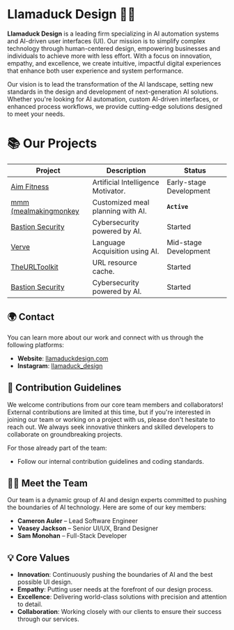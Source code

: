 # Llamaduck Design 🦙🦆

**Llamaduck Design** is a leading firm specializing in AI automation systems and AI-driven user interfaces (UI). Our mission is to simplify complex technology through human-centered design, empowering businesses and individuals to achieve more with less effort. With a focus on innovation, empathy, and excellence, we create intuitive, impactful digital experiences that enhance both user experience and system performance.

Our vision is to lead the transformation of the AI landscape, setting new standards in the design and development of next-generation AI solutions. Whether you're looking for AI automation, custom AI-driven interfaces, or enhanced process workflows, we provide cutting-edge solutions designed to meet your needs.


# 📚 Our Projects
| Project | Description | Status |
| ------- | ----------- | ------ |
| [Aim Fitness](https://www.aimfitness.app/) | Artificial Intelligence Motivator. | Early-stage Development |
| [mmm (mealmakingmonkey](https://www.mealmakingmonkey.com/) | Customized meal planning with AI. | **`Active`** |
| [Bastion Security](https://www.bastionsecurity.systems/) | Cybersecurity powered by AI. | Started |
| [Verve](https://vervelanguage.app/) | Language Acquisition using AI. | Mid-stage Development |
| [TheURLToolkit](https://www.theurltoolkit.com/) | URL resource cache. | Started |
| [Bastion Security](https://www.bastionsecurity.systems/) | Cybersecurity powered by AI. | Started |


## 🌍 Contact

You can learn more about our work and connect with us through the following platforms:

- **Website**: [llamaduckdesign.com](https://llamaduckdesign.com)
- **Instagram**: [llamaduck_design](https://www.instagram.com/llamaduck_design/)


## 🤝 Contribution Guidelines

We welcome contributions from our core team members and collaborators! External contributions are limited at this time, but if you're interested in joining our team or working on a project with us, please don't hesitate to reach out. We always seek innovative thinkers and skilled developers to collaborate on groundbreaking projects.

For those already part of the team:
- Follow our internal contribution guidelines and coding standards.


## 🧑‍💻 Meet the Team

Our team is a dynamic group of AI and design experts committed to pushing the boundaries of AI technology. Here are some of our key members:

- **Cameron Auler** – Lead Software Engineer
- **Veasey Jackson** – Senior UI/UX, Brand Designer
- **Sam Monohan** – Full-Stack Developer


## 💡 Core Values

- **Innovation**: Continuously pushing the boundaries of AI and the best possible UI design.
- **Empathy**: Putting user needs at the forefront of our design process.
- **Excellence**: Delivering world-class solutions with precision and attention to detail.
- **Collaboration**: Working closely with our clients to ensure their success through our services.
